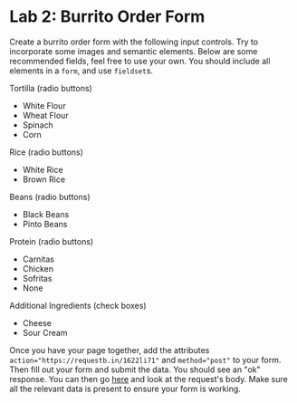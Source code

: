 

# Lab 2: Burrito Order Form

Create a burrito order form with the following input controls. Try to incorporate some images and semantic elements. Below are some recommended fields, feel free to use your own. You should include all elements in a `form`, and use `fieldset`s.

Tortilla (radio buttons)
- White Flour
- Wheat Flour
- Spinach
- Corn

Rice (radio buttons)
- White Rice
- Brown Rice

Beans (radio buttons)
- Black Beans
- Pinto Beans

Protein (radio buttons)
- Carnitas
- Chicken
- Sofritas
- None

Additional Ingredients (check boxes)
- Cheese
- Sour Cream

Once you have your page together, add the attributes `action="https://requestb.in/1622li71"` and `method="post"` to your form. Then fill out your form and submit the data. You should see an "ok" response. You can then go [here](https://requestb.in/1622li71?inspect) and look at the request's body. Make sure all the relevant data is present to ensure your form is working.